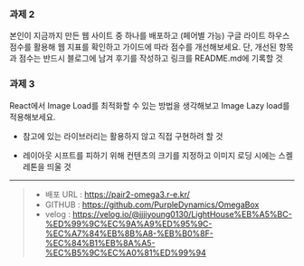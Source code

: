 ### 과제 2

본인이 지금까지 만든 웹 사이트 중 하나를 배포하고 (페어별 가능)
구글 라이트 하우스 점수를 활용해 웹 지표를 확인하고 가이드에 따라 점수를 개선해보세요.
단, 개선된 항목과 점수는 반드시 블로그에 남겨 후기를 작성하고 링크를 README.md에 기록할 것

### 과제 3

React에서 Image Load를 최적화할 수 있는 방법을 생각해보고 Image Lazy load를 적용해보세요.

- 참고에 있는 라이브러리는 활용하지 않고 직접 구현하려 할 것

- 레이아웃 시프트를 피하기 위해 컨텐츠의 크기를 지정하고 이미지 로딩 시에는 스켈레톤을 띄울 것

---

> - 배포 URL : https://pair2-omega3.r-e.kr/
> - GITHUB : https://github.com/PurpleDynamics/OmegaBox
> - velog : https://velog.io/@jjjiyoung0130/LightHouse%EB%A5%BC-%ED%99%9C%EC%9A%A9%ED%95%9C-%EC%A7%84%EB%8B%A8-%EB%B0%8F-%EC%84%B1%EB%8A%A5-%EC%B5%9C%EC%A0%81%ED%99%94
